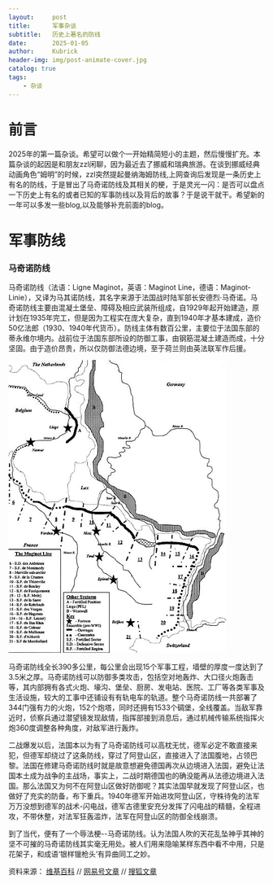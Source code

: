 ```yaml
---
layout:     post
title:      军事杂谈
subtitle:   历史上著名的防线
date:       2025-01-05
author:     Kubrick
header-img: img/post-animate-cover.jpg
catalog: true
tags:
    - 杂谈
---
```


# 前言
2025年的第一篇杂谈。希望可以做个一开始精简短小的主题，然后慢慢扩充。本篇杂谈的起因是和朋友zzl闲聊，因为最近去了挪威和瑞典旅游。在谈到挪威经典动画角色“姆明”的时候，zzl突然提起曼纳海姆防线,上网查询后发现是一条历史上有名的防线，于是冒出了马奇诺防线及其相关的梗，于是灵光一闪：是否可以盘点一下历史上有名的或者已知的军事防线以及背后的故事？于是说干就干。希望新的一年可以多发一些blog,以及能够补充前面的blog。


# 军事防线

### 马奇诺防线

马奇诺防线（法语：Ligne Maginot，英语：Maginot Line，德语：Maginot-Linie），又译为马其诺防线，其名字来源于法国战时陆军部长安德烈·马奇诺。马奇诺防线主要由混凝土堡垒、障碍及相应武装所组成，自1929年起开始建造，原计划在1935年完工，但是因为工程实在庞大复杂，直到1940年才基本建成，造价50亿法郎（1930、1940年代货币）。防线主体有数百公里，主要位于法国东部的蒂永维尔境内。战前位于法国东部所设的防御工事，由钢筋混凝土建造而成，十分坚固。由于造价昂贵，所以仅防御法德边境，至于荷兰则由英法联军作后援。

![马奇诺防线](/img/post-Maginot_Linie.jpg)

马奇诺防线全长390多公里，每公里会出现15个军事工程，墙壁的厚度一度达到了3.5米之厚。马奇诺防线可以防御多类攻击，包括空对地轰炸、大口径火炮轰击等，其内部拥有各式火炮、壕沟、堡垒、厨房、发电站、医院、工厂等各类军事及生活设施，较大的工事中还铺设有有轨电车的轨道。整个马奇诺防线一共部署了344门强有力的火炮，152个炮塔，同时还拥有1533个碉堡，全线覆盖。当敌军靠近时，侦察兵通过潜望镜发现敌情，指挥部接到消息后，通过机械传输系统指挥火炮360度调整各种角度，对敌军进行轰炸。

二战爆发以后，法国本以为有了马奇诺防线可以高枕无忧，德军必定不敢直接来犯，但德军却绕过了这条防线，穿过了阿登山区，直接进入了法国腹地，占领巴黎。法国在修建马奇诺防线时就是故意想避免德国再次从边境进入法国，避免让法国本土成为战争的主战场，事实上，二战时期德国也的确没能再从法德边境进入法国。那么法国又为何不在阿登山区做好防御呢？其实法国早就发现了阿登山区，也做好了充实的防备，布下重兵。1940年德军开始进攻阿登山区，守株待兔的法军万万没想到德军的战术-闪电战，德军古德里安充分发挥了闪电战的精髓，全程进攻，不带休整，对法军狂轰滥炸，法军在阿登山区的防御全线崩溃。

到了当代，便有了一个辱法梗--马奇诺防线。认为法国人吹的天花乱坠神乎其神的坚不可摧的马奇诺防线其实毫无用处。被人们用来隐喻某样东西中看不中用，只是花架子，和成语‘银样镴枪头’有异曲同工之妙。

资料来源：
[维基百科](https://zh.wikipedia.org/wiki/%E9%A9%AC%E5%A5%87%E8%AF%BA%E9%98%B2%E7%BA%BF)
// [网易号文章](https://www.163.com/dy/article/FL1P69G9054356YF.html)
// [搜狐文章](https://www.sohu.com/a/661368008_121633305)